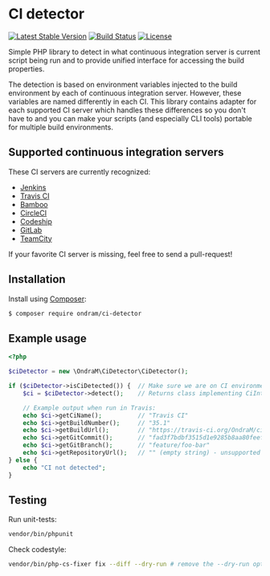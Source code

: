 # CI detector

[![Latest Stable Version](https://img.shields.io/packagist/v/ondram/ci-detector.svg?style=flat-square)](https://packagist.org/packages/ondram/ci-detector)
[![Build Status](https://img.shields.io/travis/OndraM/ci-detector.svg?style=flat-square)](https://travis-ci.org/OndraM/ci-detector)
[![License](https://img.shields.io/packagist/l/ondram/ci-detector.svg?style=flat-square)](https://packagist.org/packages/ondram/ci-detector)

Simple PHP library to detect in what continuous integration server is current script being run and to provide unified 
interface for accessing the build properties.
 
The detection is based on environment variables injected to the build environment by each of continuous integration 
server. However, these variables are named differently in each CI. This library contains adapter for each supported
CI server which handles these differences so you don't have to and you can make your scripts (and especially CLI tools)
portable for multiple build environments.

## Supported continuous integration servers

These CI servers are currently recognized: 

 - [Jenkins](https://jenkins.io/)
 - [Travis CI](https://travis-ci.org/)
 - [Bamboo](https://www.atlassian.com/software/bamboo)
 - [CircleCI](https://circleci.com/)
 - [Codeship](https://codeship.com/)
 - [GitLab](https://about.gitlab.com/gitlab-ci/)
 - [TeamCity](https://www.jetbrains.com/teamcity/)

If your favorite CI server is missing, feel free to send a pull-request!

## Installation

Install using [Composer](http://getcomposer.org/):

```sh
$ composer require ondram/ci-detector
```

## Example usage

```php
<?php

$ciDetector = new \OndraM\CiDetector\CiDetector();

if ($ciDetector->isCiDetected()) {  // Make sure we are on CI environment
    $ci = $ciDetector->detect();    // Returns class implementing CiInterface or throws CiNotDetectedException

    // Example output when run in Travis:
    echo $ci->getCiName();          // "Travis CI"
    echo $ci->getBuildNumber();     // "35.1"
    echo $ci->getBuildUrl();        // "https://travis-ci.org/OndraM/ci-detector/jobs/148395137"
    echo $ci->getGitCommit();       // "fad3f7bdbf3515d1e9285b8aa80feeff74507bdd"
    echo $ci->getGitBranch();       // "feature/foo-bar"
    echo $ci->getRepositoryUrl();   // "" (empty string) - unsupported on Travis, will return eg. "ssh://git@gitserver:7999/project/repo.git" on Jenkins etc.)
} else {
    echo "CI not detected";
}
```

## Testing

Run unit-tests:

```sh
vendor/bin/phpunit
```

Check codestyle:
```sh
vendor/bin/php-cs-fixer fix --diff --dry-run # remove the --dry-run option to fix the codestyle
```
